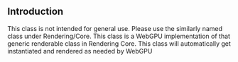 ## Introduction

This class is not intended for general use.  Please use the
similarly named class under Rendering/Core. This class is
a WebGPU implementation of that generic renderable class in
Rendering Core.  This class will automatically get instantiated
and rendered as needed by WebGPU
